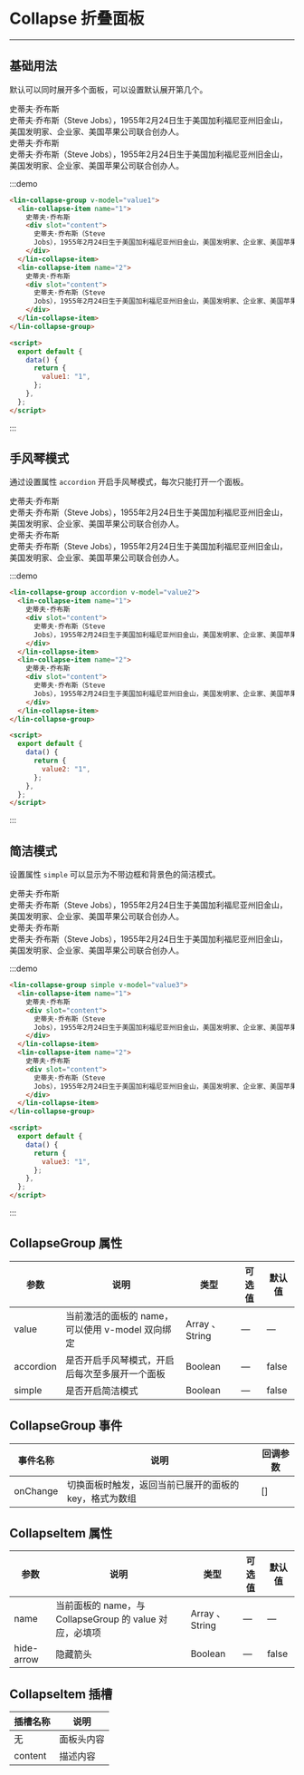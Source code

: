 <script>
export default {
  data(){
    return {
      value1:'1',
      value2:'2',
      value3:'3'
    }
  }
};
</script>

# Collapse 折叠面板

---

## 基础用法

默认可以同时展开多个面板，可以设置默认展开第几个。

<div class='demo-block'>
<lin-collapse-group v-model='value1'>
    <lin-collapse-item name="1">
    史蒂夫·乔布斯
    <div slot="content">史蒂夫·乔布斯（Steve Jobs），1955年2月24日生于美国加利福尼亚州旧金山，美国发明家、企业家、美国苹果公司联合创办人。</div>
    </lin-collapse-item>
    <lin-collapse-item name="2">
    史蒂夫·乔布斯
    <div slot="content">史蒂夫·乔布斯（Steve Jobs），1955年2月24日生于美国加利福尼亚州旧金山，美国发明家、企业家、美国苹果公司联合创办人。</div>
    </lin-collapse-item>
</lin-collapse-group>
</div>

:::demo

```html
<lin-collapse-group v-model="value1">
  <lin-collapse-item name="1">
    史蒂夫·乔布斯
    <div slot="content">
      史蒂夫·乔布斯（Steve
      Jobs），1955年2月24日生于美国加利福尼亚州旧金山，美国发明家、企业家、美国苹果公司联合创办人。
    </div>
  </lin-collapse-item>
  <lin-collapse-item name="2">
    史蒂夫·乔布斯
    <div slot="content">
      史蒂夫·乔布斯（Steve
      Jobs），1955年2月24日生于美国加利福尼亚州旧金山，美国发明家、企业家、美国苹果公司联合创办人。
    </div>
  </lin-collapse-item>
</lin-collapse-group>

<script>
  export default {
    data() {
      return {
        value1: "1",
      };
    },
  };
</script>
```

:::

## 手风琴模式

通过设置属性 `accordion` 开启手风琴模式，每次只能打开一个面板。

<div class='demo-block'>
<lin-collapse-group accordion v-model='value2'>
    <lin-collapse-item name="1">
    史蒂夫·乔布斯
    <div slot="content">史蒂夫·乔布斯（Steve Jobs），1955年2月24日生于美国加利福尼亚州旧金山，美国发明家、企业家、美国苹果公司联合创办人。</div>
    </lin-collapse-item>
    <lin-collapse-item name="2">
    史蒂夫·乔布斯
    <div slot="content">史蒂夫·乔布斯（Steve Jobs），1955年2月24日生于美国加利福尼亚州旧金山，美国发明家、企业家、美国苹果公司联合创办人。</div>
    </lin-collapse-item>
</lin-collapse-group>
</div>

:::demo

```html
<lin-collapse-group accordion v-model="value2">
  <lin-collapse-item name="1">
    史蒂夫·乔布斯
    <div slot="content">
      史蒂夫·乔布斯（Steve
      Jobs），1955年2月24日生于美国加利福尼亚州旧金山，美国发明家、企业家、美国苹果公司联合创办人。
    </div>
  </lin-collapse-item>
  <lin-collapse-item name="2">
    史蒂夫·乔布斯
    <div slot="content">
      史蒂夫·乔布斯（Steve
      Jobs），1955年2月24日生于美国加利福尼亚州旧金山，美国发明家、企业家、美国苹果公司联合创办人。
    </div>
  </lin-collapse-item>
</lin-collapse-group>

<script>
  export default {
    data() {
      return {
        value2: "1",
      };
    },
  };
</script>
```

:::

## 简洁模式

设置属性 `simple` 可以显示为不带边框和背景色的简洁模式。

<div class='demo-block'>
<lin-collapse-group simple v-model='value3'>
    <lin-collapse-item name="1">
    史蒂夫·乔布斯
    <div slot="content">史蒂夫·乔布斯（Steve Jobs），1955年2月24日生于美国加利福尼亚州旧金山，美国发明家、企业家、美国苹果公司联合创办人。</div>
    </lin-collapse-item>
    <lin-collapse-item name="2">
    史蒂夫·乔布斯
    <div slot="content">史蒂夫·乔布斯（Steve Jobs），1955年2月24日生于美国加利福尼亚州旧金山，美国发明家、企业家、美国苹果公司联合创办人。</div>
    </lin-collapse-item>
</lin-collapse-group>
</div>

:::demo

```html
<lin-collapse-group simple v-model="value3">
  <lin-collapse-item name="1">
    史蒂夫·乔布斯
    <div slot="content">
      史蒂夫·乔布斯（Steve
      Jobs），1955年2月24日生于美国加利福尼亚州旧金山，美国发明家、企业家、美国苹果公司联合创办人。
    </div>
  </lin-collapse-item>
  <lin-collapse-item name="2">
    史蒂夫·乔布斯
    <div slot="content">
      史蒂夫·乔布斯（Steve
      Jobs），1955年2月24日生于美国加利福尼亚州旧金山，美国发明家、企业家、美国苹果公司联合创办人。
    </div>
  </lin-collapse-item>
</lin-collapse-group>

<script>
  export default {
    data() {
      return {
        value3: "1",
      };
    },
  };
</script>
```

:::

## CollapseGroup 属性

| 参数      | 说明                                             | 类型            | 可选值 | 默认值 |
| --------- | ------------------------------------------------ | --------------- | ------ | ------ |
| value     | 当前激活的面板的 name，可以使用 v-model 双向绑定 | Array 、 String | —      | —      |
| accordion | 是否开启手风琴模式，开启后每次至多展开一个面板   | Boolean         | —      | false  |
| simple    | 是否开启简洁模式                                 | Boolean         | —      | false  |

## CollapseGroup 事件

| 事件名称 | 说明                                                   | 回调参数 |
| -------- | ------------------------------------------------------ | -------- |
| onChange | 切换面板时触发，返回当前已展开的面板的 key，格式为数组 | []       |

## CollapseItem 属性

| 参数       | 说明                                                    | 类型           | 可选值 | 默认值 |
| ---------- | ------------------------------------------------------- | -------------- | ------ | ------ |
| name       | 当前面板的 name，与 CollapseGroup 的 value 对应，必填项 | Array 、String | —      | —      |
| hide-arrow | 隐藏箭头                                                | Boolean        | —      | false  |

## CollapseItem 插槽

| 插槽名称 | 说明       |
| -------- | ---------- |
| 无       | 面板头内容 |
| content  | 描述内容   |
